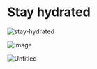 # Stay hydrated
![stay-hydrated](https://socialify.git.ci/Bawanthathilan/stay-hydrated/image?description=1&font=Jost&language=1&name=1&owner=1&stargazers=1&theme=Light)

![image](https://user-images.githubusercontent.com/38850236/209685186-d4892dfe-09c8-4898-bb3d-867c050d78c2.png)

![Untitled](https://user-images.githubusercontent.com/38850236/209685141-0e758d22-6750-4f4f-a769-fdd9e10506ac.png)

